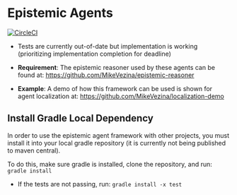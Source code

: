 # Epistemic Agents 
[![CircleCI](https://circleci.com/gh/MikeVezina/epistemic-agents/tree/master.svg?style=svg&circle-token=d7ce6dbdee725382aab008ae3406668de1e409d7)](https://circleci.com/gh/MikeVezina/epistemic-agents/tree/master)

- Tests are currently out-of-date but implementation is working (prioritizing implementation completion for deadline)

- **Requirement**: The epistemic reasoner used by these agents can be found at: https://github.com/MikeVezina/epistemic-reasoner
- **Example**: A demo of how this framework can be used is shown for agent localization at: https://github.com/MikeVezina/localization-demo


## Install Gradle Local Dependency
In order to use the epistemic agent framework with other projects, you must install it into your local gradle repository (it is currently not being published to maven central). 

To do this, make sure gradle is installed, clone the repository, and run:
`gradle install`

- If the tests are not passing, run: `gradle install -x test`
